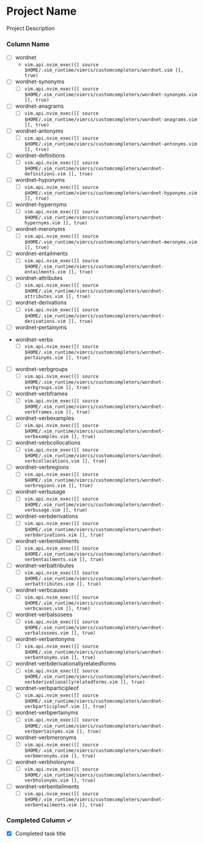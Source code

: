 # Project Name
Project Description

### Column Name
- [ ] wordnet
    - `vim.api.nvim_exec([[ source $HOME/.vim_runtime/vimrcs/customcompleters/wordnet.vim ]], true)` 
- [ ] wordnet-synonyms
    - [ ] `vim.api.nvim_exec([[ source $HOME/.vim_runtime/vimrcs/customcompleters/wordnet-synonyms.vim ]], true)`
- [ ] wordnet-anagrams
    - [ ] `vim.api.nvim_exec([[ source $HOME/.vim_runtime/vimrcs/customcompleters/wordnet-anagrams.vim ]], true)`
- [ ] wordnet-antonyms
    - [ ] `vim.api.nvim_exec([[ source $HOME/.vim_runtime/vimrcs/customcompleters/wordnet-antonyms.vim ]], true)`
- [ ] wordnet-definitions
    - [ ] `vim.api.nvim_exec([[ source $HOME/.vim_runtime/vimrcs/customcompleters/wordnet-definitions.vim ]], true)`
- [ ] wordnet-hyponyms
    - [ ] `vim.api.nvim_exec([[ source $HOME/.vim_runtime/vimrcs/customcompleters/wordnet-hyponyms.vim ]], true)`
- [ ] wordnet-hypernyms
    - [ ] `vim.api.nvim_exec([[ source $HOME/.vim_runtime/vimrcs/customcompleters/wordnet-hypernyms.vim ]], true)`
- [ ] wordnet-meronyms
    - [ ] `vim.api.nvim_exec([[ source $HOME/.vim_runtime/vimrcs/customcompleters/wordnet-meronyms.vim ]], true)`
- [ ] wordnet-entailments
    - [ ] `vim.api.nvim_exec([[ source $HOME/.vim_runtime/vimrcs/customcompleters/wordnet-entailments.vim ]], true)`
- [ ] wordnet-attributes
    - [ ] `vim.api.nvim_exec([[ source $HOME/.vim_runtime/vimrcs/customcompleters/wordnet-attributes.vim ]], true)`
- [ ] wordnet-derivations
    - [ ] `vim.api.nvim_exec([[ source $HOME/.vim_runtime/vimrcs/customcompleters/wordnet-derivations.vim ]], true)`
- [ ] wordnet-pertainyms

- wordnet-verbs
    - [ ] `vim.api.nvim_exec([[ source $HOME/.vim_runtime/vimrcs/customcompleters/wordnet-pertainyms.vim ]], true)`
- [ ] wordnet-verbgroups
    - [ ] `vim.api.nvim_exec([[ source $HOME/.vim_runtime/vimrcs/customcompleters/wordnet-verbgroups.vim ]], true)`
- [ ] wordnet-verbframes
    - [ ] `vim.api.nvim_exec([[ source $HOME/.vim_runtime/vimrcs/customcompleters/wordnet-verbframes.vim ]], true)`
- [ ] wordnet-verbexamples
    - [ ] `vim.api.nvim_exec([[ source $HOME/.vim_runtime/vimrcs/customcompleters/wordnet-verbexamples.vim ]], true)`
- [ ] wordnet-verbcollocations
    - [ ] `vim.api.nvim_exec([[ source $HOME/.vim_runtime/vimrcs/customcompleters/wordnet-verbcollocations.vim ]], true)`
- [ ] wordnet-verbregions
    - [ ] `vim.api.nvim_exec([[ source $HOME/.vim_runtime/vimrcs/customcompleters/wordnet-verbregions.vim ]], true)`
- [ ] wordnet-verbusage
    - [ ] `vim.api.nvim_exec([[ source $HOME/.vim_runtime/vimrcs/customcompleters/wordnet-verbusage.vim ]], true)`
- [ ] wordnet-verbderivations
    - [ ] `vim.api.nvim_exec([[ source $HOME/.vim_runtime/vimrcs/customcompleters/wordnet-verbderivations.vim ]], true)`
- [ ] wordnet-verbentailments
    - [ ] `vim.api.nvim_exec([[ source $HOME/.vim_runtime/vimrcs/customcompleters/wordnet-verbentailments.vim ]], true)`
- [ ] wordnet-verbattributes
    - [ ] `vim.api.nvim_exec([[ source $HOME/.vim_runtime/vimrcs/customcompleters/wordnet-verbattributes.vim ]], true)`
- [ ] wordnet-verbcauses
    - [ ] `vim.api.nvim_exec([[ source $HOME/.vim_runtime/vimrcs/customcompleters/wordnet-verbcauses.vim ]], true)`
- [ ] wordnet-verbalsosees
    - [ ] `vim.api.nvim_exec([[ source $HOME/.vim_runtime/vimrcs/customcompleters/wordnet-verbalsosees.vim ]], true)`
- [ ] wordnet-verbantonyms
    - [ ] `vim.api.nvim_exec([[ source $HOME/.vim_runtime/vimrcs/customcompleters/wordnet-verbantonyms.vim ]], true)`
- [ ] wordnet-verbderivationallyrelatedforms
    - [ ] `vim.api.nvim_exec([[ source $HOME/.vim_runtime/vimrcs/customcompleters/wordnet-verbderivationallyrelatedforms.vim ]], true)`
- [ ] wordnet-verbparticipleof
    - [ ] `vim.api.nvim_exec([[ source $HOME/.vim_runtime/vimrcs/customcompleters/wordnet-verbparticipleof.vim ]], true)`
- [ ] wordnet-verbpertainyms
    - [ ] `vim.api.nvim_exec([[ source $HOME/.vim_runtime/vimrcs/customcompleters/wordnet-verbpertainyms.vim ]], true)`
- [ ] wordnet-verbmeronyms
    - [ ] `vim.api.nvim_exec([[ source $HOME/.vim_runtime/vimrcs/customcompleters/wordnet-verbmeronyms.vim ]], true)`
- [ ] wordnet-verbholonyms
    - [ ] `vim.api.nvim_exec([[ source $HOME/.vim_runtime/vimrcs/customcompleters/wordnet-verbholonyms.vim ]], true)`
- [ ] wordnet-verbentailments
    - [ ] `vim.api.nvim_exec([[ source $HOME/.vim_runtime/vimrcs/customcompleters/wordnet-verbentailments.vim ]], true)`

### Completed Column ✓
- [x] Completed task title

